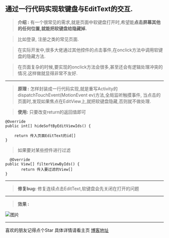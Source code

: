 
## 通过一行代码实现软键盘与EditText的交互.

> **介绍 :** 
 >有一个很常见的需求,就是页面中软键盘打开时,希望能**点击屏幕其他的任何位置,就能把软键盘给隐藏掉.**  

 >比如登录, 注册之类的常见页面. 

 >在实际开发中,很多大佬通过其他控件的点击事件,在onclick方法中调用软键盘的隐藏方法.

 >在页面复杂的时候,要实现的onclick方法会很多,甚至还会有逻辑处理冲突的情况.这样做就显得非常不友好. 


----------

> **原理 :** 怎样封装成一行代码实现,就是重写Activity的dispatchTouchEvent(MotionEvent ev)方法,全局监听触摸事件, 当点击的页面时,发现如果焦点在EditView上,就把软键盘隐藏,否则就不做处理.

>**使用:** 只要改变return的返回值即可   

    @Override
    public int[] hideSoftByEditViewIds() {
       
        return 传入页面EditText的id[]
    }


> 如果要对某些控件进行过滤


      @Override
    public View[] filterViewByIds() {
           return 传入要过滤的View[]
    }


----------
>**修复bug:** 
   修复连续点击EditText,软键盘会先关闭在打开的问题
----------
> **效果 :** 

![图片](https://github.com/zybieku/SoftKeyboardUtil/blob/master/gif/GIF.gif)

----------
喜欢的朋友记得点个Star
具体详情请看主页
[博客地址](http://blog.csdn.net/zybieku/article/details/68925116)



